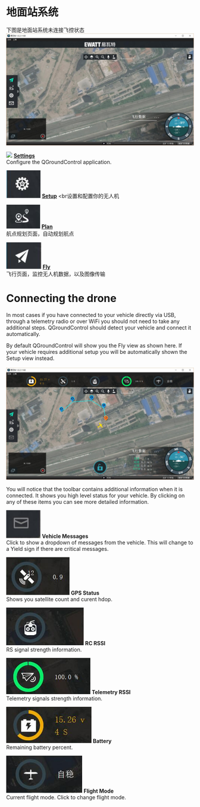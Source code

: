 # 地面站系统
下图是地面站系统未连接飞控状态
<br>
![](BootToFly.jpg)
<br>

![](SettingsViewButton.jpg) **[Settings](../SettingsView/SettingsView.md)**
<br>Configure the QGroundControl application.

![](SetupViewButton.jpg) **[Setup](../SetupView/SetupView.md)**
<br设置和配置你的无人机

![](PlanViewButton.jpg) **[Plan](../PlanView/PlanView.md)**
<br>航点规划页面，自动规划航点

![](FlyViewButton.jpg) **[Fly](../FlyView/FlyView.md)**
<br>飞行页面，监控无人机数据，以及图像传输

# Connecting the drone
In most cases if you have connected to your vehicle directly via USB, through a telemetry radio or over WiFi you should not need to take any additional steps. QGroundControl should detect your vehicle and connect it automatically.

By default QGroundControl will show you the Fly view as shown here. If your vehicle requires additional setup you will be automatically shown the Setup view instead.
<br>
<br>
![](ConnectedVehicle.jpg)
<br>

You will notice that the toolbar contains additional information when it is connected. It shows you high level status for your vehicle. By clicking on any of these items you can see more detailed information. 

![](MessageToolbar.jpg) **Vehicle Messages**
<br>Click to show a dropdown of messages from the vehicle. This will change to a Yield sign if there are critical messages.

![](GPSToolbar.jpg) **GPS Status**
<br>Shows you satellite count and curent hdop.

![](RCToolbar.jpg) **RC RSSI** 
<br>RS signal strength information.

![](TelemetryToolbar.jpg) **Telemetry RSSI**
<br>Telemetry signals strength information.

![](BatteryToolbar.jpg) **Battery**
<br>Remaining battery percent.

![](FlightModeToolbar.jpg) **Flight Mode**
<br>Current flight mode. Click to change flight mode.
